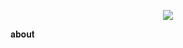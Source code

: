 <p align="center"> <img src= https://readme-typing-svg.demolab.com?font=Pixelify+Sans&size=19&duration=2500&pause=1200&color=F7CFE3&center=true&vCenter=true&random=false&width=420&lines=hi+%E2%99%A1;my+name+is+julia;%EA%92%B0+p.s%3A+i+love+my+bf+%EA%92%B1;%E0%AB%AE+%E2%80%A2+%EF%BB%8C+-+%E1%83%90 /> </p>

𝐚𝐛𝐨𝐮𝐭
